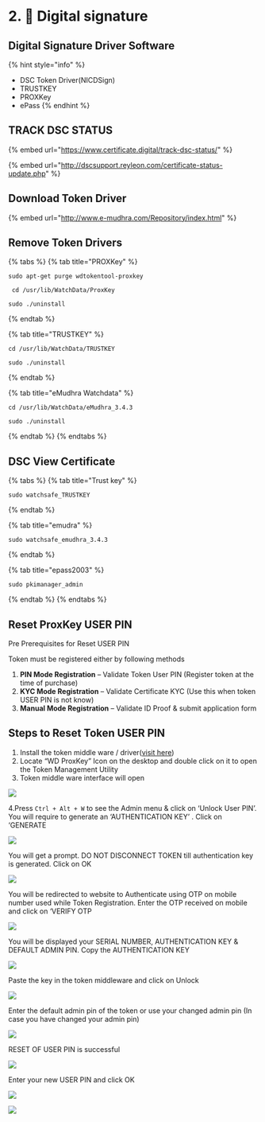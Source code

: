 # 2. 🔐 Digital signature

## Digital Signature Driver Software

{% hint style="info" %}
* DSC Token Driver\(NICDSign\)
* TRUSTKEY
* PROXKey
* ePass
{% endhint %}

## TRACK DSC STATUS

{% embed url="https://www.certificate.digital/track-dsc-status/" %}

{% embed url="http://dscsupport.reyleon.com/certificate-status-update.php" %}

## Download Token Driver

{% embed url="http://www.e-mudhra.com/Repository/index.html" %}



##  **Remove Token Drivers**

{% tabs %}
{% tab title="PROXKey" %}
```text
sudo apt-get purge wdtokentool-proxkey
```

```text
 cd /usr/lib/WatchData/ProxKey
```

```text
sudo ./uninstall 
```
{% endtab %}

{% tab title="TRUSTKEY" %}
```text
cd /usr/lib/WatchData/TRUSTKEY
```

```text
sudo ./uninstall 
```
{% endtab %}

{% tab title="eMudhra Watchdata" %}
```text
cd /usr/lib/WatchData/eMudhra_3.4.3
```

```text
sudo ./uninstall
```
{% endtab %}
{% endtabs %}

## DSC View Certificate

{% tabs %}
{% tab title="Trust key" %}
```text
sudo watchsafe_TRUSTKEY
```
{% endtab %}

{% tab title="emudra" %}
```text
sudo watchsafe_emudhra_3.4.3
```
{% endtab %}

{% tab title="epass2003" %}
```text
sudo pkimanager_admin
```
{% endtab %}
{% endtabs %}

## Reset ProxKey USER PIN

Pre Prerequisites for Reset USER PIN

Token must be registered either by following methods

1. **PIN Mode Registration** – Validate Token User PIN \(Register token at the time of purchase\)
2. **KYC Mode Registration** – Validate Certificate KYC \(Use this when token USER PIN is not know\)
3. **Manual Mode Registration** – Validate ID Proof & submit application form

## Steps to Reset Token USER PIN

1. Install the token middle ware / driver\([visit here](http://www.e-mudhra.com/Repository/index.html)\)
2. Locate “WD ProxKey” Icon on the desktop and double click on it to open the Token Management Utility
3. Token middle ware interface will open

![](../.gitbook/assets/pk1.jpg)

4.Press `Ctrl + Alt + W` to see the Admin menu & click on ‘Unlock User PIN’. You will require to generate an ‘AUTHENTICATION KEY’ . Click on ‘GENERATE

![](../.gitbook/assets/pk3.jpg)

You will get a prompt. DO NOT DISCONNECT TOKEN till authentication key is generated. Click on OK

![](../.gitbook/assets/pk4.jpg)

You will be redirected to website to Authenticate using OTP on mobile number used while Token Registration. Enter the OTP received on mobile and click on ‘VERIFY OTP

![](../.gitbook/assets/pk5.jpg)

You will be displayed your SERIAL NUMBER, AUTHENTICATION KEY & DEFAULT ADMIN PIN. Copy the AUTHENTICATION KEY

![](../.gitbook/assets/pk6.jpg)

Paste the key in the token middleware and click on Unlock

![](../.gitbook/assets/pk7.jpg)

Enter the default admin pin of the token or use your changed admin pin \(In case you have changed your admin pin\)

![](../.gitbook/assets/pk8.jpg)

RESET OF USER PIN is successful

![](../.gitbook/assets/pk9.jpg)

Enter your new USER PIN and click OK

![](../.gitbook/assets/pk10.jpg)

![](../.gitbook/assets/pk11.jpg)

